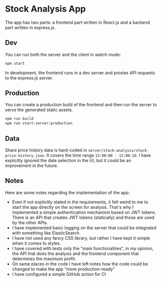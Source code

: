 # Stock Analysis App

The app has two parts: a frontend part written in React.js and a backend part written in express.js.

## Dev

You can run both the server and the client in watch mode:

```bash
npm start
```

In development, the frontend runs in a dev server and proxies API requests to the express.js server.

## Production

You can create a production build of the frontend and then run the server to serve the generated static assets.

```bash
npm run build
npm run start:server:production
```

## Data

Share price history data is hard-coded in `server/stock-analysis/stock-price-history.json`. It covers the time range `13:00:00 - 13:00:10`. I have explicitly ignored the date selection in the UI, but it could be an improvement in the future.

## Notes

Here are some notes regarding the implementation of the app:

- Even if not explicitly stated in the requirements, it felt weird to me to start the app directly on the screen for analysis. That's why I implemented a simple authentication mechanism based on JWT tokens. There is an API that creates JWT tokens (statically) and those are used by the other APIs.
- I have implemented basic logging on the server that could be integrated with something like ElasticSearch.
- I have not used any fancy CSS library, but rather I have kept it simple when it comes to styles.
- I have covered with tests only the "main functionalities", in my opinion, the API that does the analysis and the frontend component that determines the maximum profit.
- On same places in the code I have left notes how the code could be changed to make the app "more production-ready"
- I have configured a simple GitHub action for CI

